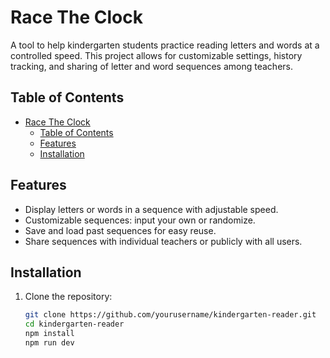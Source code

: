 # Race The Clock

A tool to help kindergarten students practice reading letters and words at a controlled speed. This project allows for customizable settings, history tracking, and sharing of letter and word sequences among teachers.

## Table of Contents

- [Race The Clock](#race-the-clock)
  - [Table of Contents](#table-of-contents)
  - [Features](#features)
  - [Installation](#installation)

## Features

- Display letters or words in a sequence with adjustable speed.
- Customizable sequences: input your own or randomize.
- Save and load past sequences for easy reuse.
- Share sequences with individual teachers or publicly with all users.

## Installation

1. Clone the repository:

   ```bash
   git clone https://github.com/yourusername/kindergarten-reader.git
   cd kindergarten-reader
   npm install
   npm run dev
